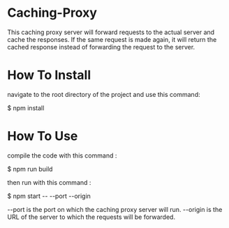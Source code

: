 # Caching-Proxy

This caching proxy server will forward requests to the actual server and cache the responses. If the same request is made again, it will return the cached response instead of forwarding the request to the server.

# How To Install

navigate to the root directory of the project and use this command:

$ npm install

# How To Use

compile the code with this command :

$ npm run build

then run with this command :

$ npm start -- --port <number> --origin <url>

--port is the port on which the caching proxy server will run.
--origin is the URL of the server to which the requests will be forwarded.
